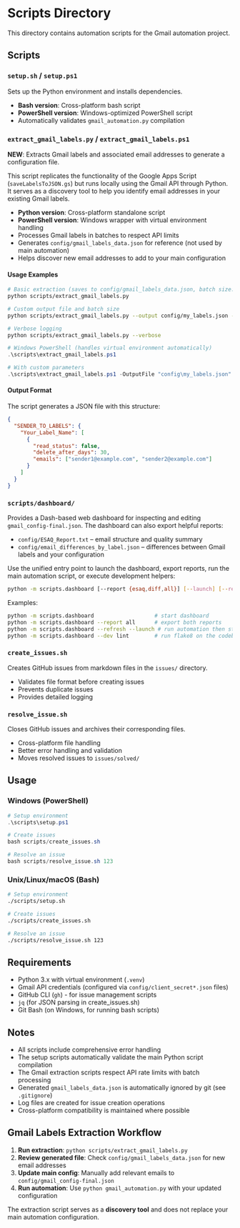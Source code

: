 # Scripts Directory

This directory contains automation scripts for the Gmail automation project.

## Scripts

### `setup.sh` / `setup.ps1`

Sets up the Python environment and installs dependencies.

- **Bash version**: Cross-platform bash script
- **PowerShell version**: Windows-optimized PowerShell script
- Automatically validates `gmail_automation.py` compilation

### `extract_gmail_labels.py` / `extract_gmail_labels.ps1`

**NEW**: Extracts Gmail labels and associated email addresses to generate a configuration file.

This script replicates the functionality of the Google Apps Script (`saveLabelsToJSON.gs`) but runs locally using the Gmail API through Python. It serves as a discovery tool to help you identify email addresses in your existing Gmail labels.

- **Python version**: Cross-platform standalone script
- **PowerShell version**: Windows wrapper with virtual environment handling
- Processes Gmail labels in batches to respect API limits
- Generates `config/gmail_labels_data.json` for reference (not used by main automation)
- Helps discover new email addresses to add to your main configuration

#### Usage Examples

```bash
# Basic extraction (saves to config/gmail_labels_data.json, batch size: 5)
python scripts/extract_gmail_labels.py

# Custom output file and batch size
python scripts/extract_gmail_labels.py --output config/my_labels.json --batch-size 10

# Verbose logging
python scripts/extract_gmail_labels.py --verbose
```

```powershell
# Windows PowerShell (handles virtual environment automatically)
.\scripts\extract_gmail_labels.ps1

# With custom parameters
.\scripts\extract_gmail_labels.ps1 -OutputFile "config\my_labels.json" -BatchSize 10 -Verbose
```

#### Output Format

The script generates a JSON file with this structure:

```json
{
  "SENDER_TO_LABELS": {
    "Your_Label_Name": [
      {
        "read_status": false,
        "delete_after_days": 30,
        "emails": ["sender1@example.com", "sender2@example.com"]
      }
    ]
  }
}
```

### `scripts/dashboard/`

Provides a Dash-based web dashboard for inspecting and editing
`gmail_config-final.json`. The dashboard can also export helpful reports:

- `config/ESAQ_Report.txt` – email structure and quality summary
- `config/email_differences_by_label.json` – differences between Gmail labels and your configuration

Use the unified entry point to launch the dashboard, export reports, run the
main automation script, or execute development helpers:

```bash
python -m scripts.dashboard [--report {esaq,diff,all}] [--launch] [--refresh] [--dev ACTION]
```

Examples:

```bash
python -m scripts.dashboard                   # start dashboard
python -m scripts.dashboard --report all      # export both reports
python -m scripts.dashboard --refresh --launch # run automation then start dashboard
python -m scripts.dashboard --dev lint        # run flake8 on the codebase
```

### `create_issues.sh`

Creates GitHub issues from markdown files in the `issues/` directory.

- Validates file format before creating issues
- Prevents duplicate issues
- Provides detailed logging

### `resolve_issue.sh`

Closes GitHub issues and archives their corresponding files.

- Cross-platform file handling
- Better error handling and validation
- Moves resolved issues to `issues/solved/`

## Usage

### Windows (PowerShell)

```powershell
# Setup environment
.\scripts\setup.ps1

# Create issues
bash scripts/create_issues.sh

# Resolve an issue
bash scripts/resolve_issue.sh 123
```

### Unix/Linux/macOS (Bash)

```bash
# Setup environment
./scripts/setup.sh

# Create issues
./scripts/create_issues.sh

# Resolve an issue
./scripts/resolve_issue.sh 123
```

## Requirements

- Python 3.x with virtual environment (`.venv`)
- Gmail API credentials (configured via `config/client_secret*.json` files)
- GitHub CLI (`gh`) - for issue management scripts
- `jq` (for JSON parsing in create_issues.sh)
- Git Bash (on Windows, for running bash scripts)

## Notes

- All scripts include comprehensive error handling
- The setup scripts automatically validate the main Python script compilation
- The Gmail extraction scripts respect API rate limits with batch processing
- Generated `gmail_labels_data.json` is automatically ignored by git (see `.gitignore`)
- Log files are created for issue creation operations
- Cross-platform compatibility is maintained where possible

## Gmail Labels Extraction Workflow

1. **Run extraction**: `python scripts/extract_gmail_labels.py`
2. **Review generated file**: Check `config/gmail_labels_data.json` for new email addresses
3. **Update main config**: Manually add relevant emails to `config/gmail_config-final.json`
4. **Run automation**: Use `python gmail_automation.py` with your updated configuration

The extraction script serves as a **discovery tool** and does not replace your main automation configuration.
